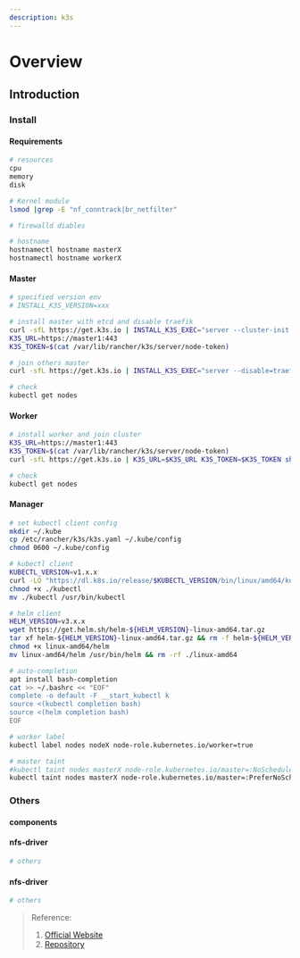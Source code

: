 ```yaml
---
description: k3s
---
```


# Overview

## Introduction

### Install

#### Requirements

```bash
# resources
cpu
memory
disk

# Kernel module
lsmod |grep -E "nf_conntrack|br_netfilter"

# firewalld diables

# hostname
hostnamectl hostname masterX
hostnamectl hostname workerX

```

#### Master

```bash
# specified version env
# INSTALL_K3S_VERSION=xxx

# install master with etcd and disable traefik
curl -sfL https://get.k3s.io | INSTALL_K3S_EXEC="server --cluster-init --disable=traefik" sh -
K3S_URL=https://master1:443
K3S_TOKEN=$(cat /var/lib/rancher/k3s/server/node-token)

# join others master
curl -sfL https://get.k3s.io | INSTALL_K3S_EXEC="server --disable=traefik" K3S_URL=$K3S_URL K3S_TOKEN=$K3S_TOKEN sh -

# check
kubectl get nodes
```

#### Worker
```bash
# install worker and join cluster
K3S_URL=https://master1:443
K3S_TOKEN=$(cat /var/lib/rancher/k3s/server/node-token)
curl -sfL https://get.k3s.io | K3S_URL=$K3S_URL K3S_TOKEN=$K3S_TOKEN sh -

# check
kubectl get nodes
```

#### Manager
```bash
# set kubectl client config
mkdir ~/.kube
cp /etc/rancher/k3s/k3s.yaml ~/.kube/config
chmod 0600 ~/.kube/config

# kubectl client
KUBECTL_VERSION=v1.x.x
curl -LO "https://dl.k8s.io/release/$KUBECTL_VERSION/bin/linux/amd64/kubectl"
chmod +x ./kubectl
mv ./kubectl /usr/bin/kubectl

# helm client
HELM_VERSION=v3.x.x
wget https://get.helm.sh/helm-${HELM_VERSION}-linux-amd64.tar.gz
tar xf helm-${HELM_VERSION}-linux-amd64.tar.gz && rm -f helm-${HELM_VERSION}-linux-amd64.tar.gz
chmod +x linux-amd64/helm
mv linux-amd64/helm /usr/bin/helm && rm -rf ./linux-amd64

# auto-completion
apt install bash-completion
cat >> ~/.bashrc << "EOF"
complete -o default -F __start_kubectl k
source <(kubectl completion bash)
source <(helm completion bash)
EOF

# worker label
kubectl label nodes nodeX node-role.kubernetes.io/worker=true

# master taint
#kubectl taint nodes masterX node-role.kubernetes.io/master=:NoSchedule
kubectl taint nodes masterX node-role.kubernetes.io/master=:PreferNoSchedule
```

### Others

#### components

#### nfs-driver
```bash
# others
```

#### nfs-driver
```bash
# others
```


> Reference:
> 1. [Official Website](https://k3s.io/)
> 2. [Repository](https://github.com/k3s-io/k3s)
